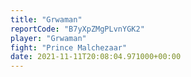 ```yaml
---
title: "Grwaman"
reportCode: "B7yXpZMgPLvnYGK2"
player: "Grwaman"
fight: "Prince Malchezaar"
date: 2021-11-11T20:08:04.971000+00:00
---
```


